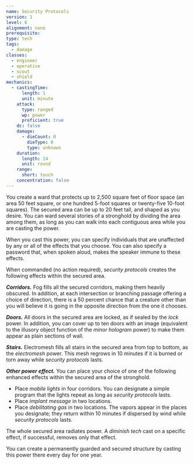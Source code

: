 ```yaml
---
name: Security Protocols
version: 1
level: 6
alignment: none
prerequisite: 
type: tech
tags:
  - damage
classes:
  - engineer
  - operative
  - scout
  - shield
mechanics:
  - castingTime:
      length: 1
      unit: minute
    attack:
      type: ranged
      wp: power
      proficient: true
    dc: false
    damage:
      - dieCount: 0
        dieType: 0
        type: unknown
    duration:
      length: 24
      unit: round
    range:
      short: touch
    concentration: false
---
```

You create a ward that protects up to 2,500 square feet of floor space (an area 50 feet square, or one hundred 5-foot squares or twenty-five 10-foot squares). The secured area can be up to 20 feet tall, and shaped as you desire. You can ward several stories of a stronghold by dividing the area among them, as long as you can walk into each contiguous area while you are casting the power.

When you cast this power, you can specify individuals that are unaffected by any or all of the effects that you choose. You can also specify a password that, when spoken aloud, makes the speaker immune to these effects.

When commanded (no action required), *security protocols* creates the following effects within the secured area.

***Corridors.*** Fog fills all the secured corridors, making them heavily obscured. In addition, at each intersection or branching passage offering a choice of direction, there is a 50 percent chance that a creature other than you will believe it is going in the opposite direction from the one it chooses.

***Doors.*** All doors in the secured area are locked, as if sealed by the *lock* power. In addition, you can cover up to ten doors with an image (equivalent to the illusory object function of the *minor hologram* power) to make them appear as plain sections of wall.

***Stairs.*** Electromesh fills all stairs in the secured area from top to bottom, as the *electromesh* power. This mesh regrows in 10 minutes if it is burned or torn away while *security protocols* lasts.

***Other power effect.*** You can place your choice of one of the following enhanced effects within the secured area of the stronghold.
- Place *mobile lights* in four corridors. You can designate a simple program that the lights repeat as long as *security protocols* lasts.
- Place *implant message* in two locations.
- Place *debilitating gas* in two locations. The vapors appear in the places you designate; they return within 10 minutes if dispersed by wind while *security protocols* lasts.

The whole secured area radiates power. A *diminish tech* cast on a specific effect, if successful, removes only that effect.

You can create a permanently guarded and secured structure by casting this power there every day for one year.
    